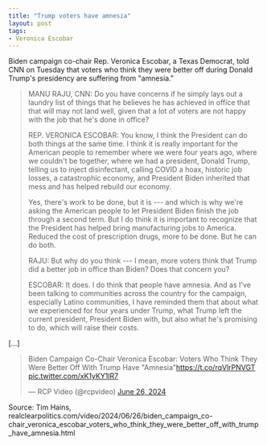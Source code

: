 ```yaml
---
title: "Trump voters have amnesia"
layout: post
tags:
- Veronica Escobar
---
```


Biden campaign co-chair Rep. Veronica Escobar, a Texas Democrat, told CNN on Tuesday that voters who think they were better off during Donald Trump's presidency are suffering from "amnesia."

> MANU RAJU, CNN: Do you have concerns if he simply lays out a laundry list of things that he believes he has achieved in office that that will may not land well, given that a lot of voters are not happy with the job that he's done in office?
>
> REP. VERONICA ESCOBAR: You know, I think the President can do both things at the same time. I think it is really important for the American people to remember where we were four years ago, where we couldn't be together, where we had a president, Donald Trump, telling us to inject disinfectant, calling COVID a hoax, historic job losses, a catastrophic economy, and President Biden inherited that mess and has helped rebuild our economy.
>
> Yes, there's work to be done, but it is --- and which is why we're asking the American people to let President Biden finish the job through a second term. But I do think it is important to recognize that the President has helped bring manufacturing jobs to America. Reduced the cost of prescription drugs, more to be done. But he can do both.
>
> RAJU: But why do you think --- I mean, more voters think that Trump did a better job in office than Biden? Does that concern you?
>
> ESCOBAR: It does. I do think that people have amnesia. And as I've been talking to communities across the country for the campaign, especially Latino communities, I have reminded them that about what we experienced for four years under Trump, what Trump left the current president, President Biden with, but also what he's promising to do, which will raise their costs.

[...]

<blockquote class="twitter-tweet"><p lang="en" dir="ltr">Biden Campaign Co-Chair Veronica Escobar: Voters Who Think They Were Better Off With Trump Have &quot;Amnesia&quot;<a href="https://t.co/rqVlrPNVGT">https://t.co/rqVlrPNVGT</a> <a href="https://t.co/xK1yKY1lR7">pic.twitter.com/xK1yKY1lR7</a></p>&mdash; RCP Video (@rcpvideo) <a href="https://twitter.com/rcpvideo/status/1805990175643693296?ref_src=twsrc%5Etfw">June 26, 2024</a></blockquote> <script async src="https://platform.twitter.com/widgets.js" charset="utf-8"></script>

Source: Tim Hains, realclearpolitics.com/video/2024/06/26/biden_campaign_co-chair_veronica_escobar_voters_who_think_they_were_better_off_with_trump_have_amnesia.html
